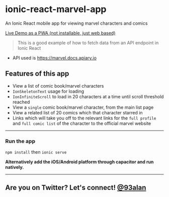 # ionic-react-marvel-app
An Ionic React mobile app for viewing marvel characters and comics

[Live Demo as a PWA (not installable, just web based)](https://ionic-react-marvel-app.vercel.app)

> This is a good example of how to fetch data from an API endpoint in Ionic React

- API used is https://marvel.docs.apiary.io

## Features of this app
* View a list of comic book/marvel characters
* `IonSkeletonText` usage for loading
* `IonInfiniteScroll` to load in 20 characters at a time until scroll threshold reached
* View a `single` comic book/marvel character, from the main list page
* View a related list of 20 comics which that character starred in
* Links which will take you off to the relevant links for the `full profile` and `full comic list` of the character to the official marvel website

---

### Run the app
`npm install` then `ionic serve`

**Alternatively add the iOS/Android platform through capacitor and run natively.**

---
## Are you on Twitter? Let's connect! [@93alan](https://twitter.com/93alan)
